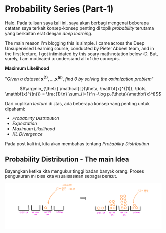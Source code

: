 # Probability Series (Part-1)

Halo. Pada tulisan saya kali ini, saya akan berbagi mengenai beberapa catatan saya terkait konsep-konsep penting di topik *probability* terutama yang berkaitan erat dengan *deep learning*. 

The main reason i'm blogging this is simple. I came across the Deep Unsupervised Learning course, conducted by Pieter Abbeel team, and in the first lecture, I got intimidated by this scary math notation below :D. But, surely, I am motivated to understand all of the concepts. 

**Maximum Likelihood**

"*Given a dataset* $\mathbf{x^{(1)}},...,\mathbf{x^{(n)}}$, *find* $\theta$ *by solving the optimization problem*"

```math
\argmin_{\theta} \mathcal{L}(\theta, \mathbf{x}^{(1)}, \dots, \mathbf{x}^{(n)}) = \frac{1}{n} \sum_{i=1}^n -\log p_{\theta}(\mathbf{x}^i)
```

Dari cuplikan *lecture* di atas, ada beberapa konsep yang penting untuk dipahami: 
* *Probability Distribution*
* *Expectation*
* *Maximum Likelihood*
* *KL Divergence*

Pada post kali ini, kita akan membahas tentang *Probability Distribution*

## Probability Distribution - The main Idea

Bayangkan ketika kita mengukur tinggi badan banyak orang. Proses pengukuran ini bisa kita visualisasikan sebagai berikut.

![Pengukuran Tinggi Badan](https://raw.githubusercontent.com/cendekiaaa/cendekiaaa.github.io/main/assets/Picture1.png)



